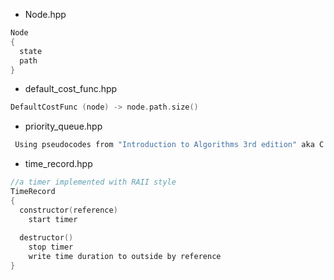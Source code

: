  * Node.hpp
```cpp
Node
{
  state
  path
}
```
 * default_cost_func.hpp
```cpp
DefaultCostFunc (node) -> node.path.size() 
```
 * priority_queue.hpp
```cpp
 Using pseudocodes from "Introduction to Algorithms 3rd edition" aka C.L.R.S.
```
 * time_record.hpp
```cpp
//a timer implemented with RAII style
TimeRecord
{
  constructor(reference)
    start timer
  
  destructor()
    stop timer
    write time duration to outside by reference 
}
```
 
